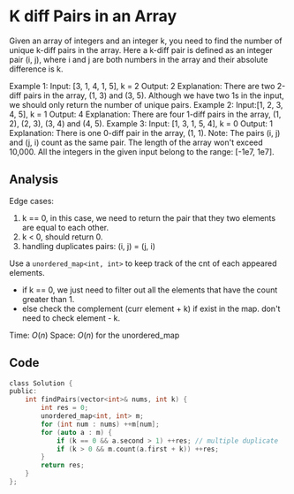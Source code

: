 # K diff Pairs in an Array

Given an array of integers and an integer k, you need to find the number of unique k-diff pairs in the array. Here a k-diff pair is defined as an integer pair (i, j), where i and j are both numbers in the array and their absolute difference is k.

Example 1:
Input: [3, 1, 4, 1, 5], k = 2
Output: 2
Explanation: There are two 2-diff pairs in the array, (1, 3) and (3, 5).
Although we have two 1s in the input, we should only return the number of unique pairs.
Example 2:
Input:[1, 2, 3, 4, 5], k = 1
Output: 4
Explanation: There are four 1-diff pairs in the array, (1, 2), (2, 3), (3, 4) and (4, 5).
Example 3:
Input: [1, 3, 1, 5, 4], k = 0
Output: 1
Explanation: There is one 0-diff pair in the array, (1, 1).
Note:
The pairs (i, j) and (j, i) count as the same pair.
The length of the array won't exceed 10,000.
All the integers in the given input belong to the range: [-1e7, 1e7].

## Analysis

Edge cases:
1. k == 0, in this case, we need to return the pair that they two elements are equal to each other.
2. k < 0, should return 0.
3. handling duplicates pairs: (i, j) = (j, i)


Use a `unordered_map<int, int>` to keep track of the cnt of each appeared elements.

- if k == 0, we just need to filter out all the elements that have the count greater than 1.
- else check the complement (curr element + k) if exist in the map. don't need to check element - k.

Time: $O(n)$
Space: $O(n)$ for the unordered_map

## Code

```c
class Solution {
public:
    int findPairs(vector<int>& nums, int k) {
        int res = 0;
        unordered_map<int, int> m;
        for (int num : nums) ++m[num];
        for (auto a : m) {
            if (k == 0 && a.second > 1) ++res; // multiple duplicate
            if (k > 0 && m.count(a.first + k)) ++res;
        }
        return res;
    }
};
```